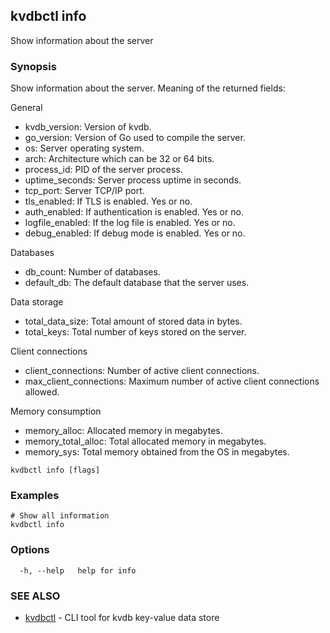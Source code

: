 ## kvdbctl info

Show information about the server

### Synopsis

Show information about the server.
Meaning of the returned fields:

General
- kvdb_version: Version of kvdb.
- go_version: Version of Go used to compile the server.
- os: Server operating system.
- arch: Architecture which can be 32 or 64 bits.
- process_id: PID of the server process.
- uptime_seconds: Server process uptime in seconds.
- tcp_port: Server TCP/IP port.
- tls_enabled: If TLS is enabled. Yes or no.
- auth_enabled: If authentication is enabled. Yes or no.
- logfile_enabled: If the log file is enabled. Yes or no.
- debug_enabled: If debug mode is enabled. Yes or no.

Databases
- db_count: Number of databases.
- default_db: The default database that the server uses.

Data storage
- total_data_size: Total amount of stored data in bytes.
- total_keys: Total number of keys stored on the server.

Client connections
- client_connections: Number of active client connections.
- max_client_connections: Maximum number of active client connections allowed.

Memory consumption
- memory_alloc: Allocated memory in megabytes.
- memory_total_alloc: Total allocated memory in megabytes.
- memory_sys: Total memory obtained from the OS in megabytes.


```
kvdbctl info [flags]
```

### Examples

```
# Show all information
kvdbctl info
```

### Options

```
  -h, --help   help for info
```

### SEE ALSO

* [kvdbctl](kvdbctl.md)	 - CLI tool for kvdb key-value data store

